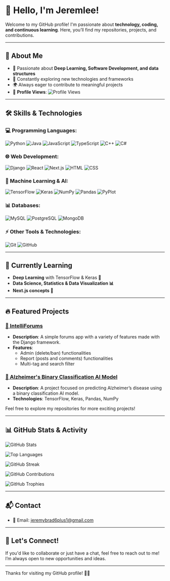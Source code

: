 # 👋 Hello, I'm Jeremlee!

Welcome to my GitHub profile! I'm passionate about **technology, coding, and continuous learning**. Here, you’ll find my repositories, projects, and contributions.

---

## 🚀 About Me

- 🎯 Passionate about **Deep Learning, Software Development, and data structures**
- 📖 Constantly exploring new technologies and frameworks
- 🌍 Always eager to contribute to meaningful projects
- 👀 **Profile Views**: ![Profile Views](https://komarev.com/ghpvc/?username=jeremlee&color=blue)

---

## 🛠️ Skills & Technologies

### **💻 Programming Languages:**
![Python](https://img.shields.io/badge/Python-3776AB?style=for-the-badge&logo=python&logoColor=white)
![Java](https://img.shields.io/badge/Java-007396?style=for-the-badge&logo=java&logoColor=white)
![JavaScript](https://img.shields.io/badge/JavaScript-F7DF1E?style=for-the-badge&logo=javascript&logoColor=black)
![TypeScript](https://img.shields.io/badge/TypeScript-3178C6?style=for-the-badge&logo=typescript&logoColor=white)
![C++](https://img.shields.io/badge/C++-00599C?style=for-the-badge&logo=c%2B%2B&logoColor=white)
![C#](https://img.shields.io/badge/C%23-239120?style=for-the-badge&logo=csharp&logoColor=white)

### **🌐 Web Development:**
![Django](https://img.shields.io/badge/Django-092E20?style=for-the-badge&logo=django&logoColor=white)
![React](https://img.shields.io/badge/React-20232A?style=for-the-badge&logo=react&logoColor=61DAFB)
![Next.js](https://img.shields.io/badge/Next.js-000000?style=for-the-badge&logo=nextdotjs&logoColor=white)
![HTML](https://img.shields.io/badge/HTML5-E34F26?style=for-the-badge&logo=html5&logoColor=white)
![CSS](https://img.shields.io/badge/CSS3-1572B6?style=for-the-badge&logo=css3&logoColor=white)

### **🤖 Machine Learning & AI:**
![TensorFlow](https://img.shields.io/badge/TensorFlow-FF6F00?style=for-the-badge&logo=tensorflow&logoColor=white)
![Keras](https://img.shields.io/badge/Keras-D00000?style=for-the-badge&logo=keras&logoColor=white)
![NumPy](https://img.shields.io/badge/NumPy-013243?style=for-the-badge&logo=numpy&logoColor=white)
![Pandas](https://img.shields.io/badge/Pandas-150458?style=for-the-badge&logo=pandas&logoColor=white)
![PyPlot](https://img.shields.io/badge/PyPlot-150458?style=for-the-badge&logo=matplotlib&logoColor=white)


### **📊 Databases:**
![MySQL](https://img.shields.io/badge/MySQL-4479A1?style=for-the-badge&logo=mysql&logoColor=white)
![PostgreSQL](https://img.shields.io/badge/PostgreSQL-336791?style=for-the-badge&logo=postgresql&logoColor=white)
![MongoDB](https://img.shields.io/badge/MongoDB-47A248?style=for-the-badge&logo=mongodb&logoColor=white)

### **⚡ Other Tools & Technologies:**
![Git](https://img.shields.io/badge/Git-F05032?style=for-the-badge&logo=git&logoColor=white)
![GitHub](https://img.shields.io/badge/GitHub-181717?style=for-the-badge&logo=github&logoColor=white)

---

## 🌱 Currently Learning

- **Deep Learning** with TensorFlow & Keras 🧠
- **Data Science, Statistics & Data Visualization 📊**
- **Next.js concepts 🚀**

---

## 🔥 Featured Projects

### [📝 IntelliForums](https://github.com/Xylphy/IntelliForums)
- **Description**: A simple forums app with a variety of features made with the Django framework.
- **Features**:
  - Admin (delete/ban) functionalities
  - Report (posts and comments) functionalities
  - Multi-tag and search filter

### [🧠 Alzheimer's Binary Classification AI Model](https://github.com/jeremlee/alzheimers-classification-model)
- **Description**: A project focused on predicting Alzheimer’s disease using a binary classification AI model.
- **Technologies**: TensorFlow, Keras, Pandas, NumPy

Feel free to explore my repositories for more exciting projects!

---

## 📊 GitHub Stats & Activity

![GitHub Stats](https://github-readme-stats.vercel.app/api?username=jeremlee&show_icons=true&count_private=true&theme=tokyonight)

![Top Languages](https://github-readme-stats.vercel.app/api/top-langs/?username=jeremlee&layout=compact&theme=tokyonight)

![GitHub Streak](https://github-readme-streak-stats.herokuapp.com/?user=jeremlee&theme=tokyonight)

![GitHub Contributions](https://github-readme-activity-graph.vercel.app/graph?username=jeremlee&theme=tokyo-night)

![GitHub Trophies](https://github-profile-trophy.vercel.app/?username=jeremlee&theme=tokyonight&no-bg=true&no-frame=true)

---

## 📬 Contact

- 📧 Email: [jeremybrad6plus1@gmail.com](mailto:jeremybrad6plus1@gmail.com)

---

## 💬 Let's Connect!

If you'd like to collaborate or just have a chat, feel free to reach out to me! I’m always open to new opportunities and ideas.

---

Thanks for visiting my GitHub profile! 👨‍💻
